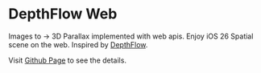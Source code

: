 
# DepthFlow Web

Images to → 3D Parallax implemented with web apis. Enjoy iOS 26 Spatial scene on the web. Inspired by [DepthFlow](https://github.com/BrokenSource/DepthFlow).

Visit [Github Page](https://github.com/K024/depth-flow) to see the details.
